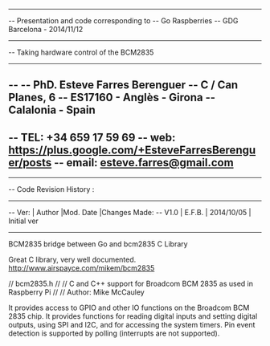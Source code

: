 -- --------------------------------------------------------------------
-- Presentation and code corresponding to 
-- Go Raspberries
-- GDG Barcelona - 2014/11/12
-- --------------------------------------------------------------------
-- Taking hardware control of the BCM2835
-- --------------------------------------------------------------------
--
-- PhD. Esteve Farres Berenguer
-- C / Can Planes, 6
-- ES17160 - Anglès - Girona
-- Calalonia - Spain
--
-- TEL: +34 659 17 59 69 
-- web: https://plus.google.com/+EsteveFarresBerenguer/posts
-- email: esteve.farres@gmail.com
--
-- --------------------------------------------------------------------
-- Code Revision History :
-- --------------------------------------------------------------------
-- Ver: | Author |Mod. Date   |Changes Made:
-- V1.0 | E.F.B. | 2014/10/05 | Initial ver
-- --------------------------------------------------------------------

BCM2835 bridge between Go and bcm2835 C Library

Great C library, very well documented. 
http://www.airspayce.com/mikem/bcm2835

// bcm2835.h
//
// C and C++ support for Broadcom BCM 2835 as used in Raspberry Pi
//
// Author: Mike McCauley

It provides access to GPIO and other IO functions on the Broadcom BCM 2835 chip.
It provides functions for reading digital inputs and setting digital outputs, using SPI and I2C, and for accessing the system timers.
Pin event detection is supported by polling (interrupts are not supported).

